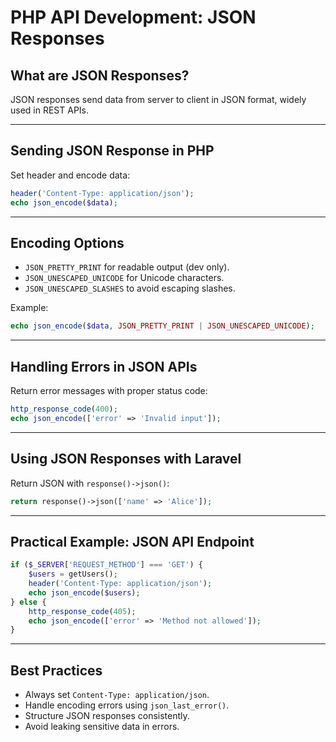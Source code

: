 # PHP API Development: JSON Responses

## What are JSON Responses?

JSON responses send data from server to client in JSON format, widely used in REST APIs.

------

## Sending JSON Response in PHP

Set header and encode data:

```php
header('Content-Type: application/json');
echo json_encode($data);
```

------

## Encoding Options

- `JSON_PRETTY_PRINT` for readable output (dev only).
- `JSON_UNESCAPED_UNICODE` for Unicode characters.
- `JSON_UNESCAPED_SLASHES` to avoid escaping slashes.

Example:

```php
echo json_encode($data, JSON_PRETTY_PRINT | JSON_UNESCAPED_UNICODE);
```

------

## Handling Errors in JSON APIs

Return error messages with proper status code:

```php
http_response_code(400);
echo json_encode(['error' => 'Invalid input']);
```

------

## Using JSON Responses with Laravel

Return JSON with `response()->json()`:

```php
return response()->json(['name' => 'Alice']);
```

------

## Practical Example: JSON API Endpoint

```php
if ($_SERVER['REQUEST_METHOD'] === 'GET') {
    $users = getUsers();
    header('Content-Type: application/json');
    echo json_encode($users);
} else {
    http_response_code(405);
    echo json_encode(['error' => 'Method not allowed']);
}
```

------

## Best Practices

- Always set `Content-Type: application/json`.
- Handle encoding errors using `json_last_error()`.
- Structure JSON responses consistently.
- Avoid leaking sensitive data in errors.

